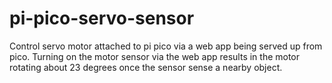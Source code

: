# pi-pico-servo-sensor

Control servo motor attached to pi pico via a web app being served up from pico.
Turning on the motor sensor via the web app results in the motor rotating about 23 degrees once the sensor sense a nearby object.
